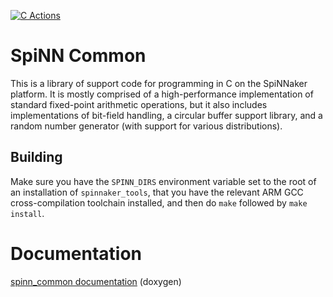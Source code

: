 [![C Actions](https://github.com/SpiNNakerManchester/spinn_common/workflows/C%20Actions/badge.svg)](https://github.com/SpiNNakerManchester/spinn_common/actions?query=workflow%3A%22C+Actions%22)

SpiNN Common
============

This is a library of support code for programming in C on the SpiNNaker platform. It is mostly comprised of a high-performance implementation of standard fixed-point arithmetic operations, but it also includes implementations of bit-field handling, a circular buffer support library, and a random number generator (with support for various distributions).

Building
--------

Make sure you have the `SPINN_DIRS` environment variable set to the root of an installation of `spinnaker_tools`, that you have the relevant ARM GCC cross-compilation toolchain installed, and then do `make` followed by `make install`.

Documentation
=============
[spinn_common documentation](http://spinnakermanchester.github.io/spinn_common/) (doxygen)
